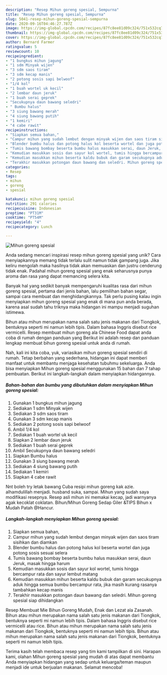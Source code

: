 ```yaml
---
description: "Resep Mihun goreng spesial, Sempurna"
title: "Resep Mihun goreng spesial, Sempurna"
slug: 5041-resep-mihun-goreng-spesial-sempurna
date: 2020-09-16T04:46:27.787Z
image: https://img-global.cpcdn.com/recipes/87fc8ee81d09c324/751x532cq70/mihun-goreng-spesial-foto-resep-utama.jpg
thumbnail: https://img-global.cpcdn.com/recipes/87fc8ee81d09c324/751x532cq70/mihun-goreng-spesial-foto-resep-utama.jpg
cover: https://img-global.cpcdn.com/recipes/87fc8ee81d09c324/751x532cq70/mihun-goreng-spesial-foto-resep-utama.jpg
author: Bernard Farmer
ratingvalue: 5
reviewcount: 10
recipeingredient:
- "1 bungkus mihun jagung"
- "1 sdm Minyak wijen"
- "3 sdm saos tiram"
- "3 sdm kecap manis"
- "2 potong sosis sapi belwoof"
- "1/4 kol"
- "1 buah wortel uk kecil"
- "2 lembar daun jeruk"
- "1 buah serai geprek"
- "Secukupnya daun bawang seledri"
- " Bumbu halus"
- "3 siung bawang merah"
- "4 siung bawang putih"
- "1 kemiri"
- "4 cabe rawit"
recipeinstructions:
- "Siapkan semua bahan,"
- "Campur mihun yang sudah lembut dengan minyak wijen dan saos tiram sisihkan dan diamkan"
- "Blender bumbu halus dan potong halus kol beserta wortel dan juga potong sosis sesuai selera"
- "Tumis bawang bombay beserta bumbu halus masukkan serai, daun Jeruk, masak hingga harum"
- "Kemudian masukkan sosis dan sayur kol wortel, tumis hingga bercampur rata dan sayur lembut matang"
- "Kemudian masukkan mihun beserta kaldu bubuk dan garam secukupnya aduk hingga semua bumbu bercampur rata, jika masih kurang rasanya tambahkan kecap manis"
- "Terakhir masukkan potongan daun bawang dan seledri. Mihun goreng spesial siap dihidangkan"
categories:
- Resep
tags:
- mihun
- goreng
- spesial

katakunci: mihun goreng spesial 
nutrition: 291 calories
recipecuisine: Indonesian
preptime: "PT31M"
cooktime: "PT54M"
recipeyield: "4"
recipecategory: Lunch

---
```



![Mihun goreng spesial](https://img-global.cpcdn.com/recipes/87fc8ee81d09c324/751x532cq70/mihun-goreng-spesial-foto-resep-utama.jpg)

Anda sedang mencari inspirasi resep mihun goreng spesial yang unik? Cara menyiapkannya memang tidak terlalu sulit namun tidak gampang juga. Jika keliru mengolah maka hasilnya tidak akan memuaskan dan justru cenderung tidak enak. Padahal mihun goreng spesial yang enak seharusnya punya aroma dan rasa yang dapat memancing selera kita.

Banyak hal yang sedikit banyak mempengaruhi kualitas rasa dari mihun goreng spesial, pertama dari jenis bahan, lalu pemilihan bahan segar, sampai cara membuat dan menghidangkannya. Tak perlu pusing kalau ingin menyiapkan mihun goreng spesial yang enak di mana pun anda berada, karena asal sudah tahu triknya maka hidangan ini mampu menjadi suguhan istimewa.

Bihun atau mihun merupakan nama salah satu jenis makanan dari Tiongkok, bentuknya seperti mi namun lebih tipis. Dalam bahasa Inggris disebut rice vermicelli. Resep membuat mihun goreng ala Chinese Food dapat anda coba di rumah dengan panduan yang Berikut ini adalah resep dan panduan lengkap membuat bihun goreng spesial untuk anda di rumah.


Nah, kali ini kita coba, yuk, variasikan mihun goreng spesial sendiri di rumah. Tetap berbahan yang sederhana, hidangan ini dapat memberi manfaat untuk membantu menjaga kesehatan tubuhmu sekeluarga. Anda bisa menyiapkan Mihun goreng spesial menggunakan 15 bahan dan 7 tahap pembuatan. Berikut ini langkah-langkah dalam menyiapkan hidangannya.

<!--inarticleads1-->

##### Bahan-bahan dan bumbu yang dibutuhkan dalam menyiapkan Mihun goreng spesial:

1. Gunakan 1 bungkus mihun jagung
1. Sediakan 1 sdm Minyak wijen
1. Sediakan 3 sdm saos tiram
1. Gunakan 3 sdm kecap manis
1. Sediakan 2 potong sosis sapi belwoof
1. Ambil 1/4 kol
1. Sediakan 1 buah wortel uk kecil
1. Siapkan 2 lembar daun jeruk
1. Sediakan 1 buah serai geprek
1. Ambil Secukupnya daun bawang seledri
1. Siapkan  Bumbu halus
1. Gunakan 3 siung bawang merah
1. Sediakan 4 siung bawang putih
1. Sediakan 1 kemiri
1. Siapkan 4 cabe rawit


Nnt boleh try letak bawang Cuba resipi mihun goreng kak azie. alhamdulillah menjadi. husband suka, sampai. Mihun yang sudah saya modifikasi resepnya. Resep asli mihun ini memakai kecap, jadi warnyanya agak kecoklat coklatan. Bihun/Mihun Goreng Sedap Giler &amp;TIPS Bihun x Mudah Patah @Hancur. 

<!--inarticleads2-->

##### Langkah-langkah menyiapkan Mihun goreng spesial:

1. Siapkan semua bahan,
1. Campur mihun yang sudah lembut dengan minyak wijen dan saos tiram sisihkan dan diamkan
1. Blender bumbu halus dan potong halus kol beserta wortel dan juga potong sosis sesuai selera
1. Tumis bawang bombay beserta bumbu halus masukkan serai, daun Jeruk, masak hingga harum
1. Kemudian masukkan sosis dan sayur kol wortel, tumis hingga bercampur rata dan sayur lembut matang
1. Kemudian masukkan mihun beserta kaldu bubuk dan garam secukupnya aduk hingga semua bumbu bercampur rata, jika masih kurang rasanya tambahkan kecap manis
1. Terakhir masukkan potongan daun bawang dan seledri. Mihun goreng spesial siap dihidangkan


Resep Membuat Mie Bihun Goreng Mudah, Enak dan Lezat ala Zasanah. Bihun atau mihun merupakan nama salah satu jenis makanan dari Tiongkok, bentuknya seperti mi namun lebih tipis. Dalam bahasa Inggris disebut rice vermicelli atau rice. Bihun atau mihun merupakan nama salah satu jenis makanan dari Tiongkok, bentuknya seperti mi namun lebih tipis. Bihun atau mihun merupakan nama salah satu jenis makanan dari Tiongkok, bentuknya seperti mi namun lebih tipis. 

Terima kasih telah membaca resep yang tim kami tampilkan di sini. Harapan kami, olahan Mihun goreng spesial yang mudah di atas dapat membantu Anda menyiapkan hidangan yang sedap untuk keluarga/teman maupun menjadi ide untuk berjualan makanan. Selamat mencoba!
